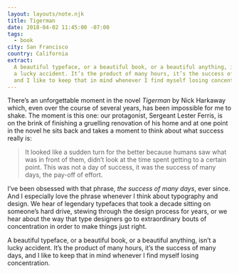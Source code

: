 ```yaml
---
layout: layouts/note.njk
title: Tigerman
date: 2018-04-02 11:45:00 -07:00
tags:
  - book
city: San Francisco
country: California
extract:
  A beautiful typeface, or a beautiful book, or a beautiful anything, isn’t
  a lucky accident. It’s the product of many hours, it’s the success of many days,
  and I like to keep that in mind whenever I find myself losing concentration.
---
```


There’s an unforgettable moment in the novel _Tigerman_ by Nick Harkaway which, even over the course of several years, has been impossible for me to shake. The moment is this one: our protagonist, Sergeant Lester Ferris, is on the brink of finishing a gruelling renovation of his home and at one point in the novel he sits back and takes a moment to think about what success really is:

> It looked like a sudden turn for the better because humans saw what was in front of them, didn’t look at the time spent getting to a certain point. This was not a day of success, it was the success of many days, the pay-off of effort.

I’ve been obsessed with that phrase, _the success of many days_, ever since. And I especially love the phrase whenever I think about typography and design. We hear of legendary typefaces that took a decade sitting on someone’s hard drive, stewing through the design process for years, or we hear about the way that type designers go to extraordinary bouts of concentration in order to make things just right.

A beautiful typeface, or a beautiful book, or a beautiful anything, isn’t a lucky accident. It’s the product of many hours, it’s the success of many days, and I like to keep that in mind whenever I find myself losing concentration.
